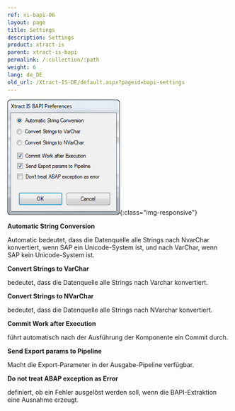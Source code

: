 ```yaml
---
ref: xi-bapi-06
layout: page
title: Settings
description: Settings
product: xtract-is
parent: xtract-is-bapi
permalink: /:collection/:path
weight: 6
lang: de_DE
old_url: /Xtract-IS-DE/default.aspx?pageid=bapi-settings
---
```


![BAPI-Settings](/img/content/BAPI-Settings.jpg){:class="img-responsive"}

**Automatic String Conversion**

Automatic bedeutet, dass die Datenquelle alle Strings nach NvarChar konvertiert, wenn SAP ein Unicode-System ist, und nach VarChar, wenn SAP kein Unicode-System ist.

**Convert Strings to VarChar**

bedeutet, dass die Datenquelle alle Strings nach Varchar konvertiert.

**Convert Strings to NVarChar**

bedeutet, dass die Datenquelle alle Strings nach NVarchar konvertiert.

**Commit Work after Execution**

führt automatisch nach der Ausführung der Komponente ein Commit durch.

**Send Export params to Pipeline**

Macht die Export-Parameter in der Ausgabe-Pipeline verfügbar.

**Do not treat ABAP exception as Error**

definiert, ob ein Fehler ausgelöst werden soll, wenn die BAPI-Extraktion eine Ausnahme erzeugt.

